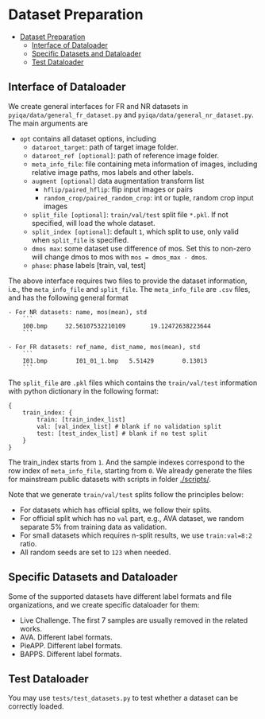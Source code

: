 # Dataset Preparation

- [Dataset Preparation](#dataset-preparation)
  - [Interface of Dataloader](#interface-of-dataloader)
  - [Specific Datasets and Dataloader](#specific-datasets-and-dataloader)
  - [Test Dataloader](#test-dataloader)

## Interface of Dataloader

We create general interfaces for FR and NR datasets in `pyiqa/data/general_fr_dataset.py` and `pyiqa/data/general_nr_dataset.py`. The main arguments are

- `opt` contains all dataset options, including  
    - `dataroot_target`: path of target image folder.   
    - `dataroot_ref [optional]`: path of reference image folder. 
    - `meta_info_file`: file containing meta information of images, including relative image paths, mos labels and other labels.
    - `augment [optional]` data augmentation transform list
        - `hflip/paired_hflip`: flip input images or pairs 
        - `random_crop/paired_random_crop`: int or tuple, random crop input images 
    - `split_file [optional]`: `train/val/test` split file `*.pkl`. If not specified, will load the whole dataset. 
    - `split_index [optional]`: default `1`, which split to use, only valid when `split_file` is specified.   
    - `dmos max`: some dataset use difference of mos. Set this to non-zero will change dmos to mos with `mos = dmos_max - dmos`.
    - `phase`: phase labels [train, val, test]

The above interface requires two files to provide the dataset information, i.e., the `meta_info_file` and `split_file`. The `meta_info_file` are `.csv` files, and has the following general format
```
- For NR datasets: name, mos(mean), std
    ```
    100.bmp   	32.56107532210109   	19.12472638223644 
    ```
    
- For FR datasets: ref_name, dist_name, mos(mean), std
    ```
    I01.bmp        I01_01_1.bmp   5.51429        0.13013
    ```
```
The `split_file` are `.pkl` files which contains the `train/val/test` information with python dictionary in the following format:
```
{
    train_index: {
        train: [train_index_list]
        val: [val_index_list] # blank if no validation split
        test: [test_index_list] # blank if no test split
    }
}
```
The train_index starts from `1`. And the sample indexes correspond to the row index of `meta_info_file`, starting from `0`. We already generate the files for mainstream public datasets with scripts in folder [./scripts/](./scripts/). 

Note that we generate `train/val/test` splits follow the principles below:

- For datasets which has official splits, we follow their splits.
- For official split which has no `val` part, e.g., AVA dataset, we random separate 5% from training data as validation. 
- For small datasets which requires n-split results, we use `train:val=8:2`  ratio.
- All random seeds are set to `123` when needed.

## Specific Datasets and Dataloader

Some of the supported datasets have different label formats and file organizations, and we create specific dataloader for them:

- Live Challenge. The first 7 samples are usually removed in the related works.
- AVA. Different label formats. 
- PieAPP. Different label formats. 
- BAPPS. Different label formats.

## Test Dataloader 

You may use `tests/test_datasets.py` to test whether a dataset can be correctly loaded.
